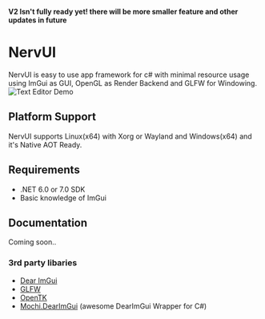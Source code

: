 **V2 Isn't fully ready yet! there will be more smaller feature and other updates in future**
# NervUI
NervUI is easy to use app framework for c# with minimal resource usage using ImGui as GUI, OpenGL as Render Backend and GLFW for Windowing.
![Text Editor Demo](https://cdn.discordapp.com/attachments/1060588280904683581/1070951139274657822/image.png)
## Platform Support
NervUI supports Linux(x64) with Xorg or Wayland and Windows(x64) and it's Native AOT Ready.
## Requirements
- .NET 6.0 or 7.0 SDK
- Basic knowledge of ImGui
## Documentation
Coming soon..
### 3rd party libaries
- [Dear ImGui](https://github.com/ocornut/imgui)
- [GLFW](https://github.com/glfw/glfw)
- [OpenTK](https://github.com/opentk/opentk)
- [Mochi.DearImGui](https://github.com/MochiLibraries/Mochi.DearImGui) (awesome DearImGui Wrapper for C#)
